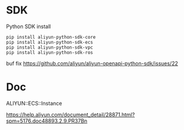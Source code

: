 # SDK
Python SDK install
```
pip install aliyun-python-sdk-core
pip install aliyun-python-sdk-ecs
pip install aliyun-python-sdk-vpc
pip install aliyun-python-sdk-ros
```

buf fix https://github.com/aliyun/aliyun-openapi-python-sdk/issues/22

# Doc
ALIYUN::ECS::Instance

https://help.aliyun.com/document_detail/28871.html?spm=5176.doc48893.2.9.PR37Bn